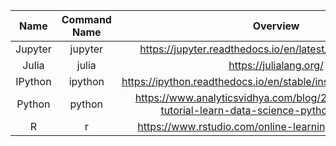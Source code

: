 | Name | Command Name | Overview | Further Reading
| :--: |:------------:|:--------:|:--------------:
| Jupyter | jupyter | https://jupyter.readthedocs.io/en/latest/install.html#install |
| Julia | julia | https://julialang.org/ | http://ucidatascienceinitiative.github.io/IntroToJulia/
| IPython | ipython | https://ipython.readthedocs.io/en/stable/install/kernel_install.html |
| Python | python | https://www.analyticsvidhya.com/blog/2016/01/complete-tutorial-learn-data-science-python-scratch-2/ |
| R     | r | https://www.rstudio.com/online-learning/#r-programming |
